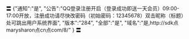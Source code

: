 〓
{"通知":"是",
"公告":"QQ登录注册开启（登录成功即送一天会员）09:00-17:00开放，注册成功请尽快改密码（初始密码：12345678）双击昵称（标题）处可跳出用户系统界面",
"版本":"284",
"全部":"是",
"域名":"是,http://sdk点marysharon点cn点com/8/"
}
〓
